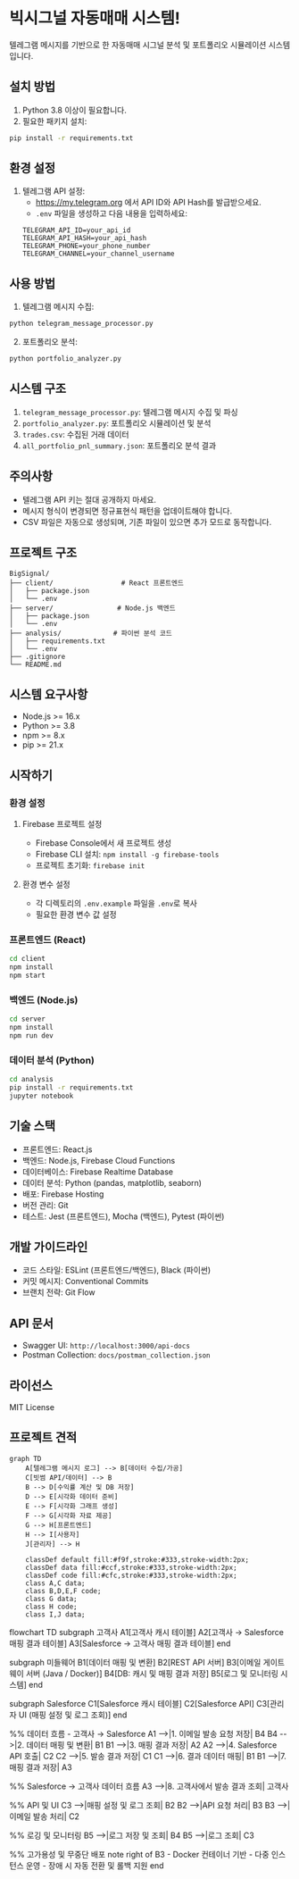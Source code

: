# 빅시그널 자동매매 시스템!

텔레그램 메시지를 기반으로 한 자동매매 시그널 분석 및 포트폴리오 시뮬레이션 시스템입니다.

## 설치 방법

1. Python 3.8 이상이 필요합니다.
2. 필요한 패키지 설치:
```bash
pip install -r requirements.txt
```

## 환경 설정

1. 텔레그램 API 설정:
   - https://my.telegram.org 에서 API ID와 API Hash를 발급받으세요.
   - `.env` 파일을 생성하고 다음 내용을 입력하세요:
   ```
   TELEGRAM_API_ID=your_api_id
   TELEGRAM_API_HASH=your_api_hash
   TELEGRAM_PHONE=your_phone_number
   TELEGRAM_CHANNEL=your_channel_username
   ```

## 사용 방법

1. 텔레그램 메시지 수집:
```bash
python telegram_message_processor.py
```

2. 포트폴리오 분석:
```bash
python portfolio_analyzer.py
```

## 시스템 구조

1. `telegram_message_processor.py`: 텔레그램 메시지 수집 및 파싱
2. `portfolio_analyzer.py`: 포트폴리오 시뮬레이션 및 분석
3. `trades.csv`: 수집된 거래 데이터
4. `all_portfolio_pnl_summary.json`: 포트폴리오 분석 결과

## 주의사항

- 텔레그램 API 키는 절대 공개하지 마세요.
- 메시지 형식이 변경되면 정규표현식 패턴을 업데이트해야 합니다.
- CSV 파일은 자동으로 생성되며, 기존 파일이 있으면 추가 모드로 동작합니다.

## 프로젝트 구조

```
BigSignal/
├── client/                 # React 프론트엔드
│   ├── package.json
│   └── .env
├── server/                # Node.js 백엔드
│   ├── package.json
│   └── .env
├── analysis/             # 파이썬 분석 코드
│   ├── requirements.txt
│   └── .env
├── .gitignore
└── README.md
```

## 시스템 요구사항

- Node.js >= 16.x
- Python >= 3.8
- npm >= 8.x
- pip >= 21.x

## 시작하기

### 환경 설정
1. Firebase 프로젝트 설정
   - Firebase Console에서 새 프로젝트 생성
   - Firebase CLI 설치: `npm install -g firebase-tools`
   - 프로젝트 초기화: `firebase init`

2. 환경 변수 설정
   - 각 디렉토리의 `.env.example` 파일을 `.env`로 복사
   - 필요한 환경 변수 값 설정

### 프론트엔드 (React)
```bash
cd client
npm install
npm start
```

### 백엔드 (Node.js)
```bash
cd server
npm install
npm run dev
```

### 데이터 분석 (Python)
```bash
cd analysis
pip install -r requirements.txt
jupyter notebook
```

## 기술 스택
- 프론트엔드: React.js
- 백엔드: Node.js, Firebase Cloud Functions
- 데이터베이스: Firebase Realtime Database
- 데이터 분석: Python (pandas, matplotlib, seaborn)
- 배포: Firebase Hosting
- 버전 관리: Git
- 테스트: Jest (프론트엔드), Mocha (백엔드), Pytest (파이썬)

## 개발 가이드라인
- 코드 스타일: ESLint (프론트엔드/백엔드), Black (파이썬)
- 커밋 메시지: Conventional Commits
- 브랜치 전략: Git Flow

## API 문서
- Swagger UI: `http://localhost:3000/api-docs`
- Postman Collection: `docs/postman_collection.json`

## 라이선스
MIT License

## 프로젝트 견적

```mermaid
graph TD
    A[텔레그램 메시지 로그] --> B[데이터 수집/가공]
    C[빗썸 API/데이터] --> B
    B --> D[수익률 계산 및 DB 저장]
    D --> E[시각화 데이터 준비]
    E --> F[시각화 그래프 생성]
    F --> G[시각화 자료 제공]
    G --> H[프론트엔드]
    H --> I[사용자]
    J[관리자] --> H

    classDef default fill:#f9f,stroke:#333,stroke-width:2px;
    classDef data fill:#ccf,stroke:#333,stroke-width:2px;
    classDef code fill:#cfc,stroke:#333,stroke-width:2px;
    class A,C data;
    class B,D,E,F code;
    class G data;
    class H code;
    class I,J data;
```

flowchart TD
  subgraph 고객사
    A1[고객사 캐시 테이블]
    A2[고객사 → Salesforce 매핑 결과 테이블]
    A3[Salesforce → 고객사 매핑 결과 테이블]
  end

  subgraph 미들웨어
    B1[데이터 매핑 및 변환]
    B2[REST API 서버]
    B3[이메일 게이트웨이 서버 (Java / Docker)]
    B4[DB: 캐시 및 매핑 결과 저장]
    B5[로그 및 모니터링 시스템]
  end

  subgraph Salesforce
    C1[Salesforce 캐시 테이블]
    C2[Salesforce API]
    C3[관리자 UI (매핑 설정 및 로그 조회)]
  end

  %% 데이터 흐름 - 고객사 → Salesforce
  A1 -->|1. 이메일 발송 요청 저장| B4
  B4 -->|2. 데이터 매핑 및 변환| B1
  B1 -->|3. 매핑 결과 저장| A2
  A2 -->|4. Salesforce API 호출| C2
  C2 -->|5. 발송 결과 저장| C1
  C1 -->|6. 결과 데이터 매핑| B1
  B1 -->|7. 매핑 결과 저장| A3

  %% Salesforce → 고객사 데이터 흐름
  A3 -->|8. 고객사에서 발송 결과 조회| 고객사

  %% API 및 UI
  C3 -->|매핑 설정 및 로그 조회| B2
  B2 -->|API 요청 처리| B3
  B3 -->|이메일 발송 처리| C2

  %% 로깅 및 모니터링
  B5 -->|로그 저장 및 조회| B4
  B5 -->|로그 조회| C3

  %% 고가용성 및 무중단 배포
  note right of B3
    - Docker 컨테이너 기반
    - 다중 인스턴스 운영
    - 장애 시 자동 전환 및 롤백 지원
  end
